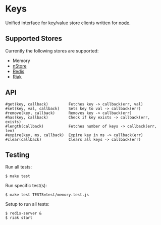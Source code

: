 
# Keys

 Unified interface for key/value store clients written for [node](http://nodejs.org).

## Supported Stores

Currently the following stores are supported:

  * Memory
  * [nStore](http://github.com/creationix/nStore)
  * [Redis](http://github.com/fictorial/redis-node-client)
  * [Riak](http://github.com/frank06/riak-js)

## API

    #get(key, callback)         Fetches key -> callback(err, val)
    #set(key, val, callback)    Sets key to val -> callback(err)
    #remove(key, callback)      Removes key -> callback(err)
    #has(key, callback)         Check if key exists -> callback(err, exists)
    #length(callback)           Fetches number of keys -> callback(err, len)
    #expire(key, ms, callback)  Expire key in ms -> callback(err)
    #clear(callback)            Clears all keys -> callback(err)

## Testing

Run all tests:

	$ make test

Run specific test(s):

	$ make test TESTS=test/memory.test.js

Setup to run all tests:

	$ redis-server &
	$ riak start